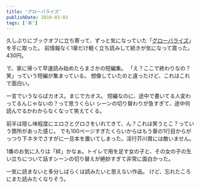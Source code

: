 ```yaml
---
title: 'グローバライズ'
publishDate: 2019-03-03
tags: ['本']
---
```


久しぶりにブックオフに立ち寄って、ずっと気になっていた「[グローバライズ](https://www.amazon.co.jp/dp/B01D0TS1Z8/)」を手に取った。
前情報なく1章だけ軽く立ち読みして続きが気になって買った。430円。

で、家に帰って早速読み始めたらまさかの短編集。
「え？ここで終わりなの？笑」っていう短編が集まっている。
想像していたのと違ったけど、これはこれで面白い。

一言でいうならばカオス。まじでカオス。
短編なのに、途中で書いてる人変わってるんじゃないの？って思うくらい
シーンの切り替わりが急すぎて、途中何読んでるかわからなくなって笑えてくる。

前半は隠し味程度にエロさとグロさをいれてきて、ん？これは笑うとこ？っていう箇所があった感じ。
でも100ページすぎたくらいからはもう章の1行目からがっつり下ネタでさすがに一旦本を置いてしまった。淫行芥川賞には敵いません。

1番のお気に入りは「絆」かなぁ。トイレで用を足す女の子と、その女の子の生い立ちについて話すシーンの切り替えが絶妙すぎて非常に面白かった。

一気に読まないと多分しばらくは読みたいと思えない作品。
けど、忘れたころにまた読みたくなりそう。
